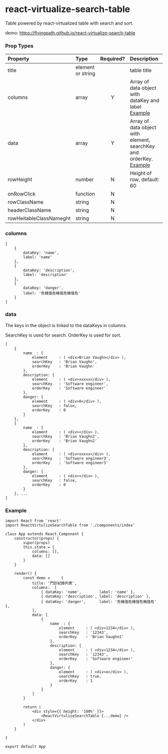 react-virtualize-search-table
===

Table powered by react-virtualized table with search and sort.

demo: https://flyingpath.github.io/react-virtualize-search-table

### Prop Types
| Property                | Type              | Required? | Description                                                                        |
| :---------------------- | :---------------- | :-------: | :--------------------------------------------------------------------------------- |
| title                   | element or string |           | table title                                                                        |
| columns                 | array             |     Y     | Array of data object with dataKey and label [Example](#Columns)                    |
| data                    | array             |     Y     | Array of data object with element, searchKey and orderKey. [Example](#dataExample) |
| rowHeight               | number            |     N     | Height of row, default: 60                                                         |
| onRowClick              | function          |     N     |                                                                                    |
| rowClassName            | string            |     N     |                                                                                    |
| headerClassName         | string            |     N     |                                                                                    |
| rowHeitableClassNameght | string            |     N     |                                                                                    |

### <a name="Columns"></a>columns

```
[
    { 
        dataKey: 'name',        
        label: 'name' 
    },
    { 
        dataKey: 'description', 
        label: 'description' 
    },
    { 
        dataKey: 'danger',      
        label: '危機值危機值危機值危' 
    }
]
```


### <a name="dataExample"></a>data


The keys in the object is linked to the dataKeys in columns.

SearchKey is used for search.
OrderKey  is used for sort.

```
[
    { 
        name  : {
            element     : ( <div>Brian Vaughn</div> ),
            searchKey   : 'Brian Vaughn',
            orderKey    : 'Brian Vaughn'
        }, 
        description: {
            element     : ( <div>xxxxx</div> ),
            searchKey   : 'Software engineer',
            orderKey    : 'Software engineer'
        },
        danger: {
            element     : ( <div>0</div> ),
            searchKey   : false,
            orderKey    : 0
        }
    },
    { 
        name  : {
            element     : ( <div></div> ),
            searchKey   : 'Brian Vaughn2',
            orderKey    : 'Brian Vaughn2'
        }, 
        description: {
            element     : ( <div>xxxxx</div> ),
            searchKey   : 'Software engineer3',
            orderKey    : 'Software engineer3'
        },
        danger: {
            element     : ( <div></div> ),
            searchKey   : false,
            orderKey    : 0
        }
    }, ...
]
```

### Example

```
import React from 'react'
import ReactVirtulizeSearchTable from './components/index'

class App extends React.Component {
    constructor(props) {
        super(props)
        this.state = {
            columns: [],
            data: []
        }
    }

    render() {
        const demo =     {
            title: '門診紀錄列表',
            columns:  [
                { dataKey: 'name',        label: 'name' },
                { dataKey: 'description', label: 'description' },
                { dataKey: 'danger',      label: '危機值危機值危機值危' },
            ],
            data: [
                { 
                    name  : {
                        element     : ( <div>1234</div> ),
                        searchKey   : '12343',
                        orderKey    : 'Brian Vaughn1'
                    }, 
                    description: {
                        element     : ( <div>1234</div> ),
                        searchKey   : '12343',
                        orderKey    : 'Software engineer'
                    },
                    danger: {
                        element     : ( <div>o</div> ),
                        searchKey   : true,
                        orderKey    : 1
                    }
                }
            ]
        }

        return (
            <div style={{ height: '100%' }}>
                <ReactVirtulizeSearchTable {...demo} />
            </div>
        )
    }

}

export default App
```
